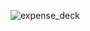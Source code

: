 ![expense_deck](https://user-images.githubusercontent.com/74755873/127786710-53f8976a-cd5e-4713-ab96-74bbc935b8c1.png)

